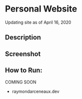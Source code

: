 # Personal Website
Updating site as of April 16, 2020
## Description
 
 
## Screenshot

## How to Run:
COMING SOON
  * raymondarceneaux.dev
